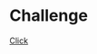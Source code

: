 # Challenge 

[Click]([https://link-url-here.org](https://www.frontendmentor.io/challenges/password-generator-app-Mr8CLycqjh)https://www.frontendmentor.io/challenges/password-generator-app-Mr8CLycqjh)
